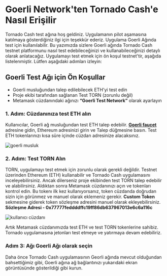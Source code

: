 # Goerli Network'ten Tornado Cash'e Nasıl Erişilir
Tornado Cash test ağına hoş geldiniz. Uygulamanın pilot aşamasına katılmaya gösterdiğiniz ilgi için teşekkür ederiz. Uygulama Goerli Ağında test için kullanılabilir. Bu yazımızda sizlere Goerli ağında Tornado Cash testnet platformunu nasıl test edebileceğinizi ve kullanabileceğinizi detaylı olarak anlatacağız.
Uygulamayı test etmek için ön koşul testnet'tir, aşağıda listelenmiştir. Lütfen aşağıdaki adımları izleyin:


## Goerli Test Ağı için Ön Koşullar

- Goerli musluğundan talep edilebilecek ETH'yi test edin
- Proje ekibi tarafından sağlanan Test TORN (zorunlu değil)
- Metamask cüzdanındaki ağınızı **“Goerli Test Network”** olarak ayarlayın

### 1. Adım: Cüzdanınıza test ETH alın
Kullanıcılar, Goerli ağ musluğundan test ETH talep edebilir.
**[Goerli faucet](https://goerli-faucet.slock.it/)** adresine gidin, Ethereum adresinizi girin ve Talep düğmesine basın. Test ETH tokenlarınızı kısa süre içinde cüzdan adresinize alacaksınız.

![goerli musluk](https://siasky.net/XADTOSmJfX6bQVhZ5-ZRivkzCPloyiHLHdShM8wsZNxM1Q)

### 2. Adım: Test TORN Alın
TORN, uygulamayı test etmek için zorunlu olarak gerekli değildir. Testnet üzerinden Ethereum (ETH) kullanabilir ve Tornado Cash uygulamasını inceleyebilirsiniz.
Ancak dilerseniz proje ekibinden test TORN talep edebilir ve alabilirsiniz. Aldıktan sonra Metamask cüzdanınızı açın ve tokenları kontrol edin.
Bu tokenı ilk kez kullanıyorsanız, token cüzdanda doğrudan sizin için görünmez ve manuel olarak eklemeniz gerekir. **Custom Token** sekmesine giderek token sözleşme adresini manuel olarak ekleyebilirsiniz.
**Sözleşme Adresi - 0x77777feddddffc19ff86db637967013e6c6a116c**

![kullanıcı cüzdanı](https://siasky.net/TAD5yMM_XuB3BGv0jP0plWg01qrMSgOeivR4N_7KOOVL7g)

Artık Metamask cüzdanımızda test ETH ve test TORN tokenlerine sahibiz. Tornado uygulamasına jetonları test etmeye ve yatırmaya devam edebiliriz.

### Adım 3: Ağı Goerli Ağı olarak seçin
Daha önce Tornado Cash uygulamasının Georli ağında mevcut olduğundan bahsettiğimiz gibi, Goerli ağına ağ bağlantınızı yukarıdaki ekran görüntüsünde gösterildiği gibi kurun. [](https://)
